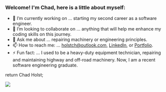 ### Welcome! I'm Chad, here is a little about myself:

- 🔭 I’m currently working on ... starting my second career as a software engineer.
- 👯 I’m looking to collaborate on ... anything that will help me enhance my coding skills on this journey.
- 💬 Ask me about ... repairing machinery or engineering principles.
- 📫 How to reach me: ... [holstch@outlook.com](mailto:holstch@outlook.com), [LinkedIn](https://www.linkedin.com/in/chad-holst-31145b247/), or [Portfolio](https://www.chadsportfolio.ca).
- ⚡ Fun fact: ... I used to be a heavy-duty equipment technician, repairing and maintaining highway and off-road machinery. Now, I am a recent software engineering graduate.

return Chad Holst;

![](https://komarev.com/ghpvc/?username=HolstCh)

